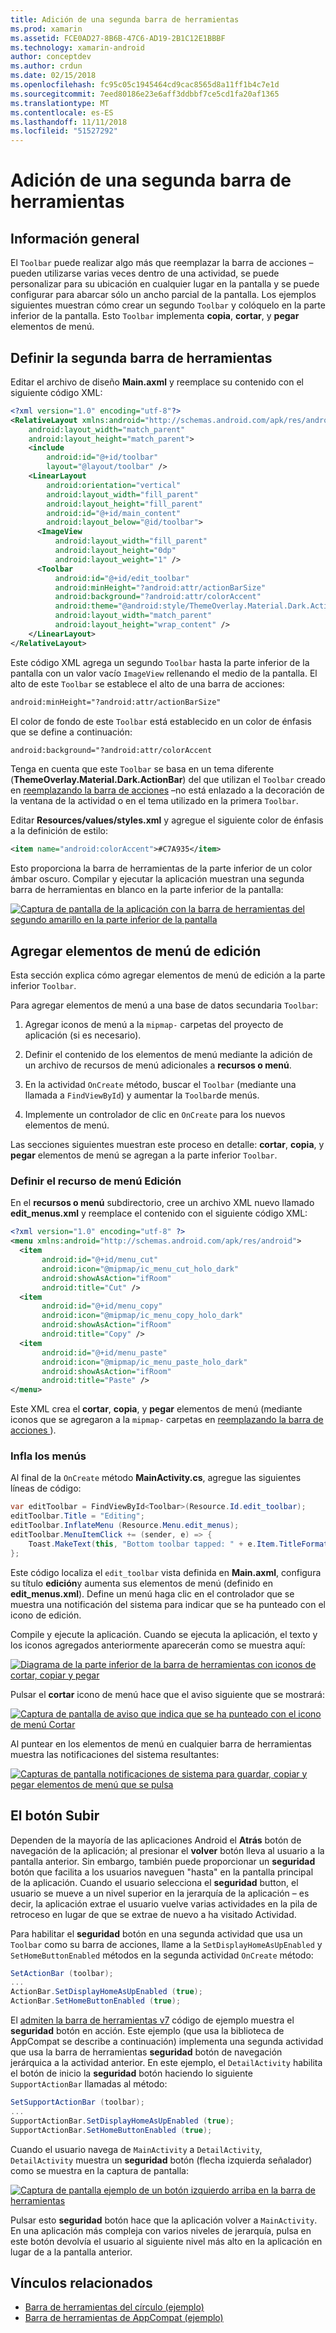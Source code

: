 ```yaml
---
title: Adición de una segunda barra de herramientas
ms.prod: xamarin
ms.assetid: FCE0AD27-8B6B-47C6-AD19-2B1C12E1BBBF
ms.technology: xamarin-android
author: conceptdev
ms.author: crdun
ms.date: 02/15/2018
ms.openlocfilehash: fc95c05c1945464cd9cac8565d8a11ff1b4c7e1d
ms.sourcegitcommit: 7eed80186e23e6aff3ddbbf7ce5cd1fa20af1365
ms.translationtype: MT
ms.contentlocale: es-ES
ms.lasthandoff: 11/11/2018
ms.locfileid: "51527292"
---
```

# <a name="adding-a-second-toolbar"></a>Adición de una segunda barra de herramientas


## <a name="overview"></a>Información general 

El `Toolbar` puede realizar algo más que reemplazar la barra de acciones &ndash; pueden utilizarse varias veces dentro de una actividad, se puede personalizar para su ubicación en cualquier lugar en la pantalla y se puede configurar para abarcar sólo un ancho parcial de la pantalla. Los ejemplos siguientes muestran cómo crear un segundo `Toolbar` y colóquelo en la parte inferior de la pantalla. Esto `Toolbar` implementa **copia**, **cortar**, y **pegar** elementos de menú. 


## <a name="define-the-second-toolbar"></a>Definir la segunda barra de herramientas 

Editar el archivo de diseño **Main.axml** y reemplace su contenido con el siguiente código XML:

```xml
<?xml version="1.0" encoding="utf-8"?>
<RelativeLayout xmlns:android="http://schemas.android.com/apk/res/android"
    android:layout_width="match_parent"
    android:layout_height="match_parent">
    <include
        android:id="@+id/toolbar"
        layout="@layout/toolbar" />
    <LinearLayout
        android:orientation="vertical"
        android:layout_width="fill_parent"
        android:layout_height="fill_parent"
        android:id="@+id/main_content"
        android:layout_below="@id/toolbar">
      <ImageView
          android:layout_width="fill_parent"
          android:layout_height="0dp"
          android:layout_weight="1" />
      <Toolbar
          android:id="@+id/edit_toolbar"
          android:minHeight="?android:attr/actionBarSize"
          android:background="?android:attr/colorAccent"
          android:theme="@android:style/ThemeOverlay.Material.Dark.ActionBar"
          android:layout_width="match_parent"
          android:layout_height="wrap_content" />
    </LinearLayout>
</RelativeLayout>
```

Este código XML agrega un segundo `Toolbar` hasta la parte inferior de la pantalla con un valor vacío `ImageView` rellenando el medio de la pantalla. El alto de este `Toolbar` se establece el alto de una barra de acciones: 

```xml
android:minHeight="?android:attr/actionBarSize"
```

El color de fondo de este `Toolbar` está establecido en un color de énfasis que se define a continuación:

```xml
android:background="?android:attr/colorAccent
```

Tenga en cuenta que este `Toolbar` se basa en un tema diferente (**ThemeOverlay.Material.Dark.ActionBar**) del que utilizan el `Toolbar` creado en [reemplazando la barra de acciones](~/android/user-interface/controls/tool-bar/replacing-the-action-bar.md) &ndash;no está enlazado a la decoración de la ventana de la actividad o en el tema utilizado en la primera `Toolbar`.

Editar **Resources/values/styles.xml** y agregue el siguiente color de énfasis a la definición de estilo: 

```xml
<item name="android:colorAccent">#C7A935</item>
```

Esto proporciona la barra de herramientas de la parte inferior de un color ámbar oscuro. Compilar y ejecutar la aplicación muestran una segunda barra de herramientas en blanco en la parte inferior de la pantalla: 

[![Captura de pantalla de la aplicación con la barra de herramientas del segundo amarillo en la parte inferior de la pantalla](adding-a-second-toolbar-images/01-second-toolbar-sml.png)](adding-a-second-toolbar-images/01-second-toolbar.png#lightbox)


 
## <a name="add-edit-menu-items"></a>Agregar elementos de menú de edición 

Esta sección explica cómo agregar elementos de menú de edición a la parte inferior `Toolbar`. 

Para agregar elementos de menú a una base de datos secundaria `Toolbar`: 

1.  Agregar iconos de menú a la `mipmap-` carpetas del proyecto de aplicación (si es necesario).

2.  Definir el contenido de los elementos de menú mediante la adición de un archivo de recursos de menú adicionales a **recursos o menú**. 

3.  En la actividad `OnCreate` método, buscar el `Toolbar` (mediante una llamada a `FindViewById`) y aumentar la `Toolbar`de menús.

4.  Implemente un controlador de clic en `OnCreate` para los nuevos elementos de menú. 

Las secciones siguientes muestran este proceso en detalle: **cortar**, **copia**, y **pegar** elementos de menú se agregan a la parte inferior `Toolbar`. 



### <a name="define-the-edit-menu-resource"></a>Definir el recurso de menú Edición

En el **recursos o menú** subdirectorio, cree un archivo XML nuevo llamado **edit_menus.xml** y reemplace el contenido con el siguiente código XML:

```xml
<?xml version="1.0" encoding="utf-8" ?>
<menu xmlns:android="http://schemas.android.com/apk/res/android">
  <item
       android:id="@+id/menu_cut"
       android:icon="@mipmap/ic_menu_cut_holo_dark"
       android:showAsAction="ifRoom"
       android:title="Cut" />
  <item
       android:id="@+id/menu_copy"
       android:icon="@mipmap/ic_menu_copy_holo_dark"
       android:showAsAction="ifRoom"
       android:title="Copy" />
  <item
       android:id="@+id/menu_paste"
       android:icon="@mipmap/ic_menu_paste_holo_dark"
       android:showAsAction="ifRoom"
       android:title="Paste" />
</menu>
```

Este XML crea el **cortar**, **copia**, y **pegar** elementos de menú (mediante iconos que se agregaron a la `mipmap-` carpetas en [reemplazando la barra de acciones ](~/android/user-interface/controls/tool-bar/replacing-the-action-bar.md)).



### <a name="inflate-the-menus"></a>Infla los menús

Al final de la `OnCreate` método **MainActivity.cs**, agregue las siguientes líneas de código: 

```csharp
var editToolbar = FindViewById<Toolbar>(Resource.Id.edit_toolbar);
editToolbar.Title = "Editing";
editToolbar.InflateMenu (Resource.Menu.edit_menus);
editToolbar.MenuItemClick += (sender, e) => {
    Toast.MakeText(this, "Bottom toolbar tapped: " + e.Item.TitleFormatted, ToastLength.Short).Show();
};
```

Este código localiza el `edit_toolbar` vista definida en **Main.axml**, configura su título **edición**y aumenta sus elementos de menú (definido en **edit_menus.xml**). Define un menú haga clic en el controlador que se muestra una notificación del sistema para indicar que se ha punteado con el icono de edición. 

Compile y ejecute la aplicación. Cuando se ejecuta la aplicación, el texto y los iconos agregados anteriormente aparecerán como se muestra aquí: 

[![Diagrama de la parte inferior de la barra de herramientas con iconos de cortar, copiar y pegar](adding-a-second-toolbar-images/02-bottom-toolbar-sml.png)](adding-a-second-toolbar-images/02-bottom-toolbar.png#lightbox)

Pulsar el **cortar** icono de menú hace que el aviso siguiente que se mostrará: 

[![Captura de pantalla de aviso que indica que se ha punteado con el icono de menú Cortar](adding-a-second-toolbar-images/03-bottom-tapped-sml.png)](adding-a-second-toolbar-images/03-bottom-tapped.png#lightbox)

Al puntear en los elementos de menú en cualquier barra de herramientas muestra las notificaciones del sistema resultantes: 

[![Capturas de pantalla notificaciones de sistema para guardar, copiar y pegar elementos de menú que se pulsa](adding-a-second-toolbar-images/04-menu-action-sml.png)](adding-a-second-toolbar-images/04-menu-action.png#lightbox)



## <a name="the-up-button"></a>El botón Subir 

Dependen de la mayoría de las aplicaciones Android el **Atrás** botón de navegación de la aplicación; al presionar el **volver** botón lleva al usuario a la pantalla anterior.
Sin embargo, también puede proporcionar un **seguridad** botón que facilita a los usuarios naveguen "hasta" en la pantalla principal de la aplicación. Cuando el usuario selecciona el **seguridad** button, el usuario se mueve a un nivel superior en la jerarquía de la aplicación &ndash; es decir, la aplicación extrae el usuario vuelve varias actividades en la pila de retroceso en lugar de que se extrae de nuevo a ha visitado Actividad. 

Para habilitar el **seguridad** botón en una segunda actividad que usa un `Toolbar` como su barra de acciones, llame a la `SetDisplayHomeAsUpEnabled` y `SetHomeButtonEnabled` métodos en la segunda actividad `OnCreate` método:

```csharp
SetActionBar (toolbar);
...
ActionBar.SetDisplayHomeAsUpEnabled (true);
ActionBar.SetHomeButtonEnabled (true);
```

El [admiten la barra de herramientas v7](https://developer.xamarin.com/samples/monodroid/Supportv7/AppCompat/Toolbar/) código de ejemplo muestra el **seguridad** botón en acción. Este ejemplo (que usa la biblioteca de AppCompat se describe a continuación) implementa una segunda actividad que usa la barra de herramientas **seguridad** botón de navegación jerárquica a la actividad anterior. En este ejemplo, el `DetailActivity` habilita el botón de inicio la **seguridad** botón haciendo lo siguiente `SupportActionBar` llamadas al método: 

```csharp
SetSupportActionBar (toolbar);
...
SupportActionBar.SetDisplayHomeAsUpEnabled (true);
SupportActionBar.SetHomeButtonEnabled (true);
```

Cuando el usuario navega de `MainActivity` a `DetailActivity`, `DetailActivity` muestra un **seguridad** botón (flecha izquierda señalador) como se muestra en la captura de pantalla:

[![Captura de pantalla ejemplo de un botón izquierdo arriba en la barra de herramientas](adding-a-second-toolbar-images/05-up-button-sml.png)](adding-a-second-toolbar-images/05-up-button.png#lightbox)

Pulsar esto **seguridad** botón hace que la aplicación volver a `MainActivity`. En una aplicación más compleja con varios niveles de jerarquía, pulsa en este botón devolvía el usuario al siguiente nivel más alto en la aplicación en lugar de a la pantalla anterior. 



## <a name="related-links"></a>Vínculos relacionados

- [Barra de herramientas del círculo (ejemplo)](https://developer.xamarin.com/samples/monodroid/android5.0/Toolbar/)
- [Barra de herramientas de AppCompat (ejemplo)](https://developer.xamarin.com/samples/monodroid/Supportv7/AppCompat/Toolbar/)
